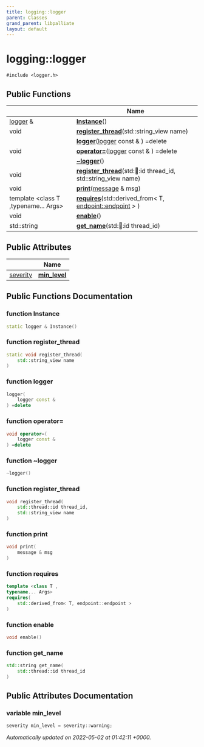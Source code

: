 ```yaml
---
title: logging::logger
parent: Classes
grand_parent: libpalliate
layout: default
---
```


# logging::logger






`#include <logger.h>`

## Public Functions

|                | Name           |
| -------------- | -------------- |
| [logger](/libpalliate/generated/Classes/classlogging_1_1logger) & | **[Instance](/libpalliate/generated/Classes/classlogging_1_1logger#function-instance)**() |
| void | **[register_thread](/libpalliate/generated/Classes/classlogging_1_1logger#function-register-thread)**(std::string_view name) |
| | **[logger](/libpalliate/generated/Classes/classlogging_1_1logger#function-logger)**([logger](/libpalliate/generated/Classes/classlogging_1_1logger) const & ) =delete |
| void | **[operator=](/libpalliate/generated/Classes/classlogging_1_1logger#function-operator=)**([logger](/libpalliate/generated/Classes/classlogging_1_1logger) const & ) =delete |
| | **[~logger](/libpalliate/generated/Classes/classlogging_1_1logger#function-~logger)**() |
| void | **[register_thread](/libpalliate/generated/Classes/classlogging_1_1logger#function-register-thread)**(std::thread::id thread_id, std::string_view name) |
| void | **[print](/libpalliate/generated/Classes/classlogging_1_1logger#function-print)**([message](/libpalliate/generated/Classes/structlogging_1_1message) & msg) |
| template <class T ,typename... Args\> <br>| **[requires](/libpalliate/generated/Classes/classlogging_1_1logger#function-requires)**(std::derived_from< T, [endpoint::endpoint](/libpalliate/generated/Classes/classlogging_1_1endpoint_1_1endpoint) > ) |
| void | **[enable](/libpalliate/generated/Classes/classlogging_1_1logger#function-enable)**() |
| std::string | **[get_name](/libpalliate/generated/Classes/classlogging_1_1logger#function-get-name)**(std::thread::id thread_id) |

## Public Attributes

|                | Name           |
| -------------- | -------------- |
| [severity](/libpalliate/generated/Namespaces/namespacelogging#enum-severity) | **[min_level](/libpalliate/generated/Classes/classlogging_1_1logger#variable-min-level)**  |

## Public Functions Documentation

### function Instance

```cpp
static logger & Instance()
```


### function register_thread

```cpp
static void register_thread(
    std::string_view name
)
```


### function logger

```cpp
logger(
    logger const & 
) =delete
```


### function operator=

```cpp
void operator=(
    logger const & 
) =delete
```


### function ~logger

```cpp
~logger()
```


### function register_thread

```cpp
void register_thread(
    std::thread::id thread_id,
    std::string_view name
)
```


### function print

```cpp
void print(
    message & msg
)
```


### function requires

```cpp
template <class T ,
typename... Args>
requires(
    std::derived_from< T, endpoint::endpoint > 
)
```


### function enable

```cpp
void enable()
```


### function get_name

```cpp
std::string get_name(
    std::thread::id thread_id
)
```


## Public Attributes Documentation

### variable min_level

```cpp
severity min_level = severity::warning;
```



_Automatically updated on 2022-05-02 at 01:42:11 +0000._